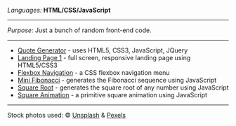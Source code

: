 <i>Languages: </i><b>HTML/CSS/JavaScript</b>
<hr>
<i>Purpose: </i>Just a bunch of random front-end code.
<hr>
<ul>
  <li><a href="https://someinspirationalquotes.com" target="_blank">Quote Generator</a> - uses HTML5, CSS3, JavaScript, JQuery
  <li><a href="http://jillmplatts.com/landingpage1/landpage1.html" target="_blank">Landing Page 1</a> - full screen, responsive landing page using HTML5/CSS3
  <li><a href="http://jillmplatts.com/flexbox/flex1.html" target="_blank">Flexbox Navigation</a> - a CSS flexbox navigation menu
  <li><a href="http://jillmplatts.com/minifib/minifib.html" target="_blank">Mini Fibonacci</a> - generates the Fibonacci sequence using JavaScript
  <li><a href="http://jillmplatts.com/squareroot/squareroot.html" target="_blank">Square Root</a> - generates the square root of any number using JavaScript
  <li><a href="http://jillmplatts.com/sqanimation/squareanimation.html" target="_blank">Square Animation</a> - a primitive square animation using JavaScript
</ul>
<hr>
Stock photos used: © <a href="https://unsplash.com/" target="_blank">Unsplash</a> & <a href="https://www.pexels.com/" target="_blank">Pexels</a>
